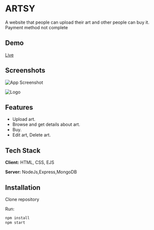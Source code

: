 
# ARTSY

A website  that people can upload their art and other people can buy it. Payment method not complete
## Demo

[Live](https://mysterious-tor-13487.herokuapp.com/)

  
## Screenshots

![App Screenshot](https://res.cloudinary.com/dvfihlcxd/image/upload/v1628446066/screencapture-mysterious-tor-13487-herokuapp-2021-08-09-02_01_06_lnd6ho.png)

  
![Logo](https://res.cloudinary.com/dvfihlcxd/image/upload/a_270/v1628773237/portfolio/Food_Recommondation_2_gju8y5.png)

    
## Features


- Upload art.
- Browse and get details about art.
- Buy.
- Edit art, Delete art.

  
## Tech Stack

**Client:** HTML, CSS, EJS

**Server:**  NodeJs,Express,MongoDB

  
## Installation

Clone repository


Run:
```cmd
npm install
npm start
```
